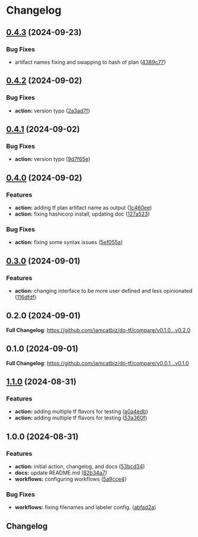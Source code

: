 # Changelog

## [0.4.3](https://github.com/jamcatbiz/do-tf/compare/v0.4.2...v0.4.3) (2024-09-23)


### Bug Fixes

* artifact names fixing and swapping to hash of plan ([4389c77](https://github.com/jamcatbiz/do-tf/commit/4389c77e50c7e60f89af043afe33cb5742122cab))

## [0.4.2](https://github.com/jamcatbiz/do-tf/compare/v0.4.1...v0.4.2) (2024-09-02)


### Bug Fixes

* **action:** version typo ([2a3ad7f](https://github.com/jamcatbiz/do-tf/commit/2a3ad7fe4c2df5bd1116e9b863b2d60f4a50b545))

## [0.4.1](https://github.com/jamcatbiz/do-tf/compare/v0.4.0...v0.4.1) (2024-09-02)


### Bug Fixes

* **action:** version typo ([9d7f65e](https://github.com/jamcatbiz/do-tf/commit/9d7f65eb2e6658ad2d528f21e13635393c345539))

## [0.4.0](https://github.com/jamcatbiz/do-tf/compare/v0.3.0...v0.4.0) (2024-09-02)


### Features

* **action:** adding tf plan artifact name as output ([1c460ee](https://github.com/jamcatbiz/do-tf/commit/1c460ee3c0c5066db4dd30a4e581d0fee9b6b7b3))
* **action:** fixing hashicorp install, updating doc ([127a523](https://github.com/jamcatbiz/do-tf/commit/127a523f6c7db8fc0a65d9fe432920dd6f43119b))


### Bug Fixes

* **action:** fixing some syntax issues ([5ef055a](https://github.com/jamcatbiz/do-tf/commit/5ef055ae627691e57e2b36ea2854d9df0ec004a3))

## [0.3.0](https://github.com/jamcatbiz/do-tf/compare/v0.2.0...v0.3.0) (2024-09-01)


### Features

* **action:** changing interface to be more user defined and less opinionated ([116dfdf](https://github.com/jamcatbiz/do-tf/commit/116dfdf55da164a99b6e78f3febc479f2267a23b))

## 0.2.0 (2024-09-01)

**Full Changelog**: https://github.com/jamcatbiz/do-tf/compare/v0.1.0...v0.2.0

## 0.1.0 (2024-09-01)

**Full Changelog**: https://github.com/jamcatbiz/do-tf/compare/v0.0.1...v0.1.0

## [1.1.0](https://github.com/jamcatbiz/do-tf/compare/v1.0.0...v1.1.0) (2024-08-31)


### Features

* **action:** adding multiple tf flavors for testing ([a0a4edb](https://github.com/jamcatbiz/do-tf/commit/a0a4edb9e9f2a8cc1fb25ea12bb1cec4b46992dc))
* **action:** adding multiple tf flavors for testing ([53a360f](https://github.com/jamcatbiz/do-tf/commit/53a360f7577c2ff6d23aabda4ec3db0140ef2bb4))

## 1.0.0 (2024-08-31)


### Features

* **action:** initial action, changelog, and docs ([53bcd34](https://github.com/jamcatbiz/do-tf/commit/53bcd3437a7b51633d8a308bc98c94fdd605d566))
* **docs:** update README.md ([82b34a7](https://github.com/jamcatbiz/do-tf/commit/82b34a7cf4c1ae0eaf30820085e3a14bfbdc8e03))
* **workflows:** configuring workflows ([5a9cce4](https://github.com/jamcatbiz/do-tf/commit/5a9cce49b2e94f48bdf4e49334b0f65c04b52505))


### Bug Fixes

* **workflows:** fixing filenames and labeler config. ([abfad2a](https://github.com/jamcatbiz/do-tf/commit/abfad2a4619bca9012c86c43807fffe2578b229c))

## Changelog
